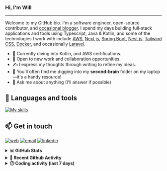### Hi, I'm Will

---

Welcome to my GitHub bio. I'm a software engineer, open-source contributor, and [occasional blogger][blog]. I spend my days building full-stack applications and tools using Typescript, Java & Kotlin, and some of the technologies I work with include [AWS](https://aws.amazon.com/fr/), [Next.js](https://nextjs.org/), [Spring Boot](https://spring.io/projects/spring-boot), [Nest.js](https://nestjs.com/), [Tailwind CSS](https://github.com/tailwindlabs/tailwindcss), [Docker](https://www.docker.com/), and occasionally [Laravel](https://laravel.com/).

- 🔭 Currently diving into Kotlin, and AWS certifications.
- 👯 Open to new work and collaboration opportunities.
- ✍️ I express my thoughts through writing to refine my ideas.
- 🧠 You'll often find me digging into my **second-brain** folder on my laptop—it's a handy resource!
- 💬 Ask me about anything (I'll answer if possible)

## 🎨 Languages and tools

[![My skills](https://skillicons.dev/icons?i=typescript,js,nodejs,nest,java,kotlin,spring,python,fastapi,django,aws,docker,vscode,idea,tailwind&perline=15)](https://wilfriedago.dev/about#skills)

## 📫 Get in touch
[![web](https://img.shields.io/badge/WEBSITE-12100E?logo=google-earth&color=282A36)][website]
[![email](https://img.shields.io/badge/MAIL-12100E?logo=mailgun&color=282A36)][mail]
[![linkedin](https://img.shields.io/badge/LINKEDIN-12100E?logo=linkedin&color=282A36)][linkedin]


<details>
  <summary><b>📊 GitHub Stats</b></summary>
	<br/>
	<p align="left">
		<img width="49.5%" src="https://github-readme-stats.vercel.app/api?username=wilfriedago&show_icons=true&count_private=true&title_color=10b981&icon_color=10b981&theme=react&hide_border=true" />
		<img width="49.5%" src="https://streak-stats.demolab.com/?user=wilfriedago&hide_border=true&theme=react&ring=10b981&fire=fff&currStreakNum=fff&sideLabels=10b981&currStreakLabel=10b981&sideNums=fff" />
	</p>
</details>

<details>
  <summary><b>📅 Recent Github Activity</b></summary>
	<br>

<!--RECENT_ACTIVITY:last_update-->
Last Updated: Friday, August 29th, 2025, 4:19:44 AM
<!--RECENT_ACTIVITY:last_update_end-->

<!--RECENT_ACTIVITY:start-->
1. ⬆️ Pushed 11 commit(s) to [wilfriedago/skills-build-applications-w-copilot-agent-mode](https://github.com/wilfriedago/skills-build-applications-w-copilot-agent-mode)<br>
2. 🎉 Merged PR [#2](https://github.com/wilfriedago/skills-build-applications-w-copilot-agent-mode/pull/2) in [wilfriedago/skills-build-applications-w-copilot-agent-mode](https://github.com/wilfriedago/skills-build-applications-w-copilot-agent-mode)<br>
3. ⬆️ Pushed 1 commit(s) to [wilfriedago/skills-build-applications-w-copilot-agent-mode](https://github.com/wilfriedago/skills-build-applications-w-copilot-agent-mode)<br>
4. ⬆️ Pushed 1 commit(s) to [wilfriedago/skills-build-applications-w-copilot-agent-mode](https://github.com/wilfriedago/skills-build-applications-w-copilot-agent-mode)<br>
5. 💪 Opened PR [#2](https://github.com/wilfriedago/skills-build-applications-w-copilot-agent-mode/pull/2) in [wilfriedago/skills-build-applications-w-copilot-agent-mode](https://github.com/wilfriedago/skills-build-applications-w-copilot-agent-mode)<br>
<!--RECENT_ACTIVITY:end-->
</details>

<details>
  <summary><b>🕐 Coding activity (last 7 days)</b></summary>
	<br>

<!--START_SECTION:waka-->

```python
Total Time: 17 hrs 26 mins

Java              5 hrs 33 mins   ████████░░░░░░░░░░░░░░░░░   31.51 %
Groovy            1 hr 32 mins    ██▒░░░░░░░░░░░░░░░░░░░░░░   08.78 %
Docker            55 mins         █▒░░░░░░░░░░░░░░░░░░░░░░░   05.23 %
Gradle            40 mins         █░░░░░░░░░░░░░░░░░░░░░░░░   03.85 %
TypeScript        36 mins         █░░░░░░░░░░░░░░░░░░░░░░░░   03.47 %
XML               13 mins         ▒░░░░░░░░░░░░░░░░░░░░░░░░   01.29 %
Other             10 mins         ▒░░░░░░░░░░░░░░░░░░░░░░░░   01.01 %
```

<!--END_SECTION:waka-->
</details>

[website]: https://wilfriedago.me
[linkedin]: https://linkedin.com/in/wilfriedago
[blog]: https://wilfriedago.me/blog
[mail]: mailto:hello@wilfriedago.me
